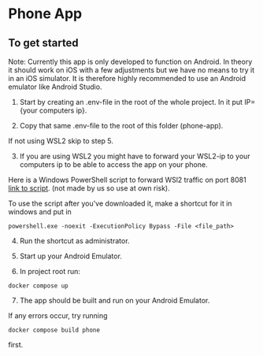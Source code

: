 Phone App
============

To get started
--------------

Note: Currently this app is only developed to function on Android. In theory it should work on iOS with a few adjustments but we have no means to try it in an iOS simulator.
It is therefore highly recommended to use an Android emulator like Android Studio.

1. Start by creating an .env-file in the root of the whole project. In it put IP={your computers ip}.

2. Copy that same .env-file to the root of this folder (phone-app).

If not using WSL2 skip to step 5.

3. If you are using WSL2 you might have to forward your WSL2-ip to your computers ip to be able to access the app on your phone.

Here is a Windows PowerShell script to forward WSl2 traffic on port 8081 [link to script](https://gist.github.com/kendallroth/1f4871febffa0577338214f58673cc1a#file-forward_wsl2_ports-ps1).
(not made by us so use at own risk).

To use the script after you've downloaded it, make a shortcut for it in windows and put in

```
powershell.exe -noexit -ExecutionPolicy Bypass -File <file_path>
```

4. Run the shortcut as administrator.

5. Start up your Android Emulator.

6. In project root run:

```
docker compose up
```

7. The app should be built and run on your Android Emulator.

If any errors occur, try running 
```
docker compose build phone
```
first.



